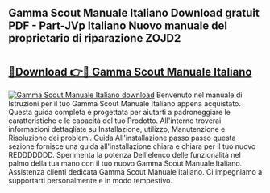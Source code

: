 ## Gamma Scout Manuale Italiano Download gratuit PDF - Part-JVp Italiano Nuovo manuale del proprietario di riparazione ZOJD2

# <h2><a href="http://dfc4dx.blite.top/?on=Gamma+Scout+Manuale+Italiano">🔗Download 👉🔴 Gamma Scout Manuale Italiano</a></h2>

[![Gamma Scout Manuale Italiano download](https://i.imgur.com/lujVjoI.png)](http://dfc4dx.blite.top/?on=Gamma+Scout+Manuale+Italiano)
Benvenuto nel manuale di Istruzioni per il tuo Gamma Scout Manuale Italiano appena acquistato. Questa guida completa è progettata per aiutarti a padroneggiare le caratteristiche e le capacità del tuo Prodotto. All'interno troverai informazioni dettagliate su Installazione, utilizzo, Manutenzione e Risoluzione dei problemi. Guida All'installazione passo passo questa sezione fornisce una guida all'installazione chiara e chiara per il tuo nuovo REDDDDDDD. Sperimenta la potenza Dell'elenco delle funzionalità nel palmo della tua mano con il tuo nuovo Gamma Scout Manuale Italiano. Assistenza clienti dedicata Gamma Scout Manuale Italiano. Ci impegniamo a supportarti personalmente e in modo tempestivo.
